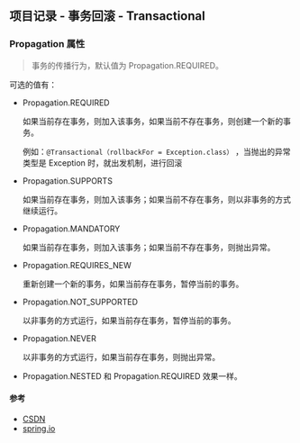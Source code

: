 ## 项目记录 - 事务回滚 - Transactional




### Propagation 属性

> 事务的传播行为，默认值为 Propagation.REQUIRED。 

可选的值有：

- Propagation.REQUIRED

  如果当前存在事务，则加入该事务，如果当前不存在事务，则创建一个新的事务。

  例如：`@Transactional（rollbackFor = Exception.class）` ，当抛出的异常类型是 Exception 时，就出发机制，进行回滚

- Propagation.SUPPORTS

  如果当前存在事务，则加入该事务；如果当前不存在事务，则以非事务的方式继续运行。

- Propagation.MANDATORY

  如果当前存在事务，则加入该事务；如果当前不存在事务，则抛出异常。

- Propagation.REQUIRES_NEW

  重新创建一个新的事务，如果当前存在事务，暂停当前的事务。

- Propagation.NOT_SUPPORTED

  以非事务的方式运行，如果当前存在事务，暂停当前的事务。

- Propagation.NEVER

  以非事务的方式运行，如果当前存在事务，则抛出异常。

- Propagation.NESTED 和 Propagation.REQUIRED 效果一样。

#### 参考

- [CSDN](https://blog.csdn.net/nextyu/article/details/78669997)
- [spring.io](https://docs.spring.io/spring/docs/4.3.13.RELEASE/spring-framework-reference/htmlsingle/#transaction-declarative-annotations)





















